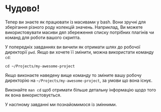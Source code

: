 # Чудово!

Тепер ви знаєте як працювати із масивами у bash. Вони зручні для зберігання різного роду колекцій значень. Наприклад, Ви можете використовувати масиви дял збереження списку потрібних плагінів чи команд для роботи вашого скрипта.

У попередніх завданнях ви вичили як отримати шлях до робочої директорії `pwd`. Якщо ви хочете її змінити, можна використати команду `cd`:

    cd ~/Projects/my-awesome-project

Якщо виконаєте наведену вище команду то зміните вашу робочу директорію на `~/Projects/my-awesome-project`, за умови що вона існує.

Виконайте `man cd` щоб отримати більше детальну інформацію щодо того як вона використовується.

У наспному завданні ми познайомимося із змінними.
